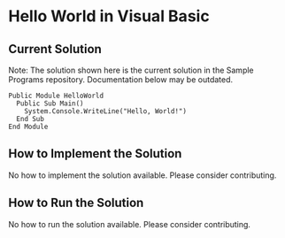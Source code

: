 # Hello World in Visual Basic

## Current Solution

Note: The solution shown here is the current solution in the Sample Programs repository. Documentation below may be outdated.

```Visual Basic
Public Module HelloWorld
  Public Sub Main()
    System.Console.WriteLine("Hello, World!")
  End Sub
End Module

```

## How to Implement the Solution

No how to implement the solution available. Please consider contributing.

## How to Run the Solution

No how to run the solution available. Please consider contributing.